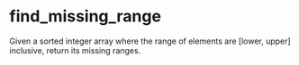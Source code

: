 # find_missing_range
Given a sorted integer array where the range of elements are [lower, upper] inclusive,  return its missing ranges.
